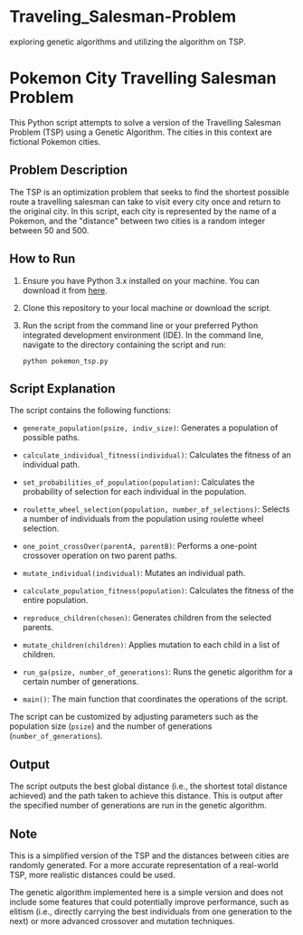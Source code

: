 # Traveling_Salesman-Problem
exploring genetic algorithms and utilizing the algorithm on TSP.
# Pokemon City Travelling Salesman Problem

This Python script attempts to solve a version of the Travelling Salesman Problem (TSP) using a Genetic Algorithm. The cities in this context are fictional Pokemon cities.

## Problem Description

The TSP is an optimization problem that seeks to find the shortest possible route a travelling salesman can take to visit every city once and return to the original city. In this script, each city is represented by the name of a Pokemon, and the "distance" between two cities is a random integer between 50 and 500.

## How to Run

1. Ensure you have Python 3.x installed on your machine. You can download it from [here](https://www.python.org/downloads/).

2. Clone this repository to your local machine or download the script.

3. Run the script from the command line or your preferred Python integrated development environment (IDE). In the command line, navigate to the directory containing the script and run:

   ```shell
   python pokemon_tsp.py
   ```

## Script Explanation

The script contains the following functions:

- `generate_population(psize, indiv_size)`: Generates a population of possible paths.

- `calculate_individual_fitness(individual)`: Calculates the fitness of an individual path.

- `set_probabilities_of_population(population)`: Calculates the probability of selection for each individual in the population.

- `roulette_wheel_selection(population, number_of_selections)`: Selects a number of individuals from the population using roulette wheel selection.

- `one_point_crossOver(parentA, parentB)`: Performs a one-point crossover operation on two parent paths.

- `mutate_individual(individual)`: Mutates an individual path.

- `calculate_population_fitness(population)`: Calculates the fitness of the entire population.

- `reproduce_children(chosen)`: Generates children from the selected parents.

- `mutate_children(children)`: Applies mutation to each child in a list of children.

- `run_ga(psize, number_of_generations)`: Runs the genetic algorithm for a certain number of generations.

- `main()`: The main function that coordinates the operations of the script. 

The script can be customized by adjusting parameters such as the population size (`psize`) and the number of generations (`number_of_generations`). 

## Output

The script outputs the best global distance (i.e., the shortest total distance achieved) and the path taken to achieve this distance. This is output after the specified number of generations are run in the genetic algorithm.

## Note

This is a simplified version of the TSP and the distances between cities are randomly generated. For a more accurate representation of a real-world TSP, more realistic distances could be used.

The genetic algorithm implemented here is a simple version and does not include some features that could potentially improve performance, such as elitism (i.e., directly carrying the best individuals from one generation to the next) or more advanced crossover and mutation techniques.
